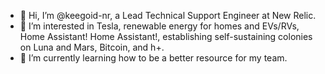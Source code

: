 - 👋 Hi, I’m @keegoid-nr, a Lead Technical Support Engineer at New Relic.
- 👀 I’m interested in Tesla, renewable energy for homes and EVs/RVs, Home Assistant! Home Assistant!, establishing self-sustaining colonies on Luna and Mars, Bitcoin, and h+.
- 🌱 I’m currently learning how to be a better resource for my team.

<!---
keegoid-nr/keegoid-nr is a ✨ special ✨ repository because its `README.md` (this file) appears on your GitHub profile.
You can click the Preview link to take a look at your changes.
--->
